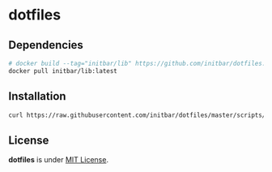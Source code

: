 # dotfiles

## Dependencies

```bash
# docker build --tag="initbar/lib" https://github.com/initbar/dotfiles.git#master
docker pull initbar/lib:latest
```

## Installation

```bash
curl https://raw.githubusercontent.com/initbar/dotfiles/master/scripts/install.sh | bash
```

## License

**dotfiles** is under [MIT License](./LICENSE).

